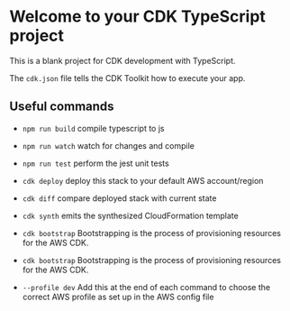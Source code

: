 # Welcome to your CDK TypeScript project

This is a blank project for CDK development with TypeScript.

The `cdk.json` file tells the CDK Toolkit how to execute your app.

## Useful commands

* `npm run build`   compile typescript to js
* `npm run watch`   watch for changes and compile
* `npm run test`    perform the jest unit tests
* `cdk deploy`      deploy this stack to your default AWS account/region
* `cdk diff`        compare deployed stack with current state
* `cdk synth`       emits the synthesized CloudFormation template
* `cdk bootstrap` Bootstrapping is the process of provisioning resources for the AWS CDK.
* `cdk bootstrap` Bootstrapping is the process of provisioning resources for the AWS CDK.
  
* `--profile dev` Add this at the end of each command to choose the correct AWS profile as set up in the AWS config file
